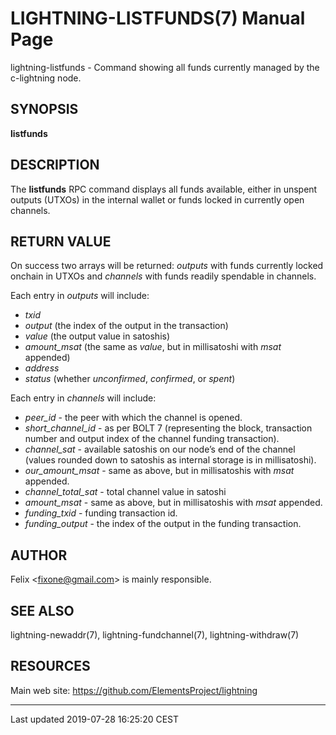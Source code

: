 LIGHTNING-LISTFUNDS(7) Manual Page
==================================
lightning-listfunds - Command showing all funds currently managed by the
c-lightning node.

SYNOPSIS
--------

**listfunds**

DESCRIPTION
-----------

The **listfunds** RPC command displays all funds available, either in
unspent outputs (UTXOs) in the internal wallet or funds locked in
currently open channels.

RETURN VALUE
------------

On success two arrays will be returned: *outputs* with funds currently
locked onchain in UTXOs and *channels* with funds readily spendable in
channels.

Each entry in *outputs* will include:
-   *txid*
-   *output* (the index of the output in the transaction)
-   *value* (the output value in satoshis)
-   *amount\_msat* (the same as *value*, but in millisatoshi with *msat*
    appended)
-   *address*
-   *status* (whether *unconfirmed*, *confirmed*, or *spent*)

Each entry in *channels* will include:
-   *peer\_id* - the peer with which the channel is opened.
-   *short\_channel\_id* - as per BOLT 7 (representing the block,
    transaction number and output index of the channel funding
    transaction).
-   *channel\_sat* - available satoshis on our node’s end of the channel
    (values rounded down to satoshis as internal storage is in
    millisatoshi).
-   *our\_amount\_msat* - same as above, but in millisatoshis with
    *msat* appended.
-   *channel\_total\_sat* - total channel value in satoshi
-   *amount\_msat* - same as above, but in millisatoshis with *msat*
    appended.
-   *funding\_txid* - funding transaction id.
-   *funding\_output* - the index of the output in the funding
    transaction.

AUTHOR
------

Felix <<fixone@gmail.com>> is mainly responsible.

SEE ALSO
--------

lightning-newaddr(7), lightning-fundchannel(7), lightning-withdraw(7)

RESOURCES
---------

Main web site: <https://github.com/ElementsProject/lightning>

------------------------------------------------------------------------

Last updated 2019-07-28 16:25:20 CEST
